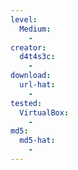 ```yaml
---
level:
  Medium:
    -
creator:
  d4t4s3c:
    -
download:
  url-hat:
    -
tested:
  VirtualBox:
    -
md5:
  md5-hat:
    -
---
```

